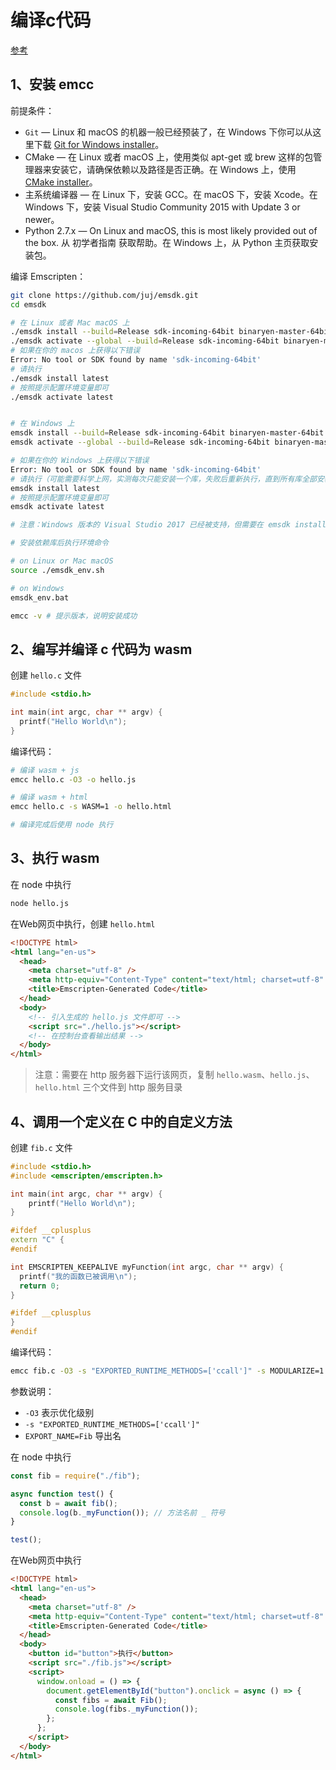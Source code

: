 # 编译c代码

[参考](https://developer.mozilla.org/zh-CN/docs/WebAssembly/C_to_wasm)

## 1、安装 emcc

前提条件：

- `Git` — Linux 和 macOS 的机器一般已经预装了，在 Windows 下你可以从这里下载 [Git for Windows installer](https://git-scm.com/download/win)。
- CMake — 在 Linux 或者 macOS 上，使用类似 apt-get 或 brew 这样的包管理器来安装它，请确保依赖以及路径是否正确。在 Windows 上，使用 [CMake installer](https://cmake.org/download/)。
- 主系统编译器 — 在 Linux 下，安装 GCC。在 macOS 下，安装 Xcode。在 Windows 下，安装 Visual Studio Community 2015 with Update 3 or newer。
- Python 2.7.x — On Linux and macOS, this is most likely provided out of the box. 从 初学者指南 获取帮助。在 Windows 上，从 Python 主页获取安装包。

编译 Emscripten：

```bash
git clone https://github.com/juj/emsdk.git
cd emsdk

# 在 Linux 或者 Mac macOS 上
./emsdk install --build=Release sdk-incoming-64bit binaryen-master-64bit
./emsdk activate --global --build=Release sdk-incoming-64bit binaryen-master-64bit
# 如果在你的 macos 上获得以下错误
Error: No tool or SDK found by name 'sdk-incoming-64bit'
# 请执行
./emsdk install latest
# 按照提示配置环境变量即可
./emsdk activate latest


# 在 Windows 上
emsdk install --build=Release sdk-incoming-64bit binaryen-master-64bit
emsdk activate --global --build=Release sdk-incoming-64bit binaryen-master-64bit

# 如果在你的 Windows 上获得以下错误
Error: No tool or SDK found by name 'sdk-incoming-64bit'
# 请执行（可能需要科学上网，实测每次只能安装一个库，失败后重新执行，直到所有库全部安装完成）
emsdk install latest
# 按照提示配置环境变量即可
emsdk activate latest

# 注意：Windows 版本的 Visual Studio 2017 已经被支持，但需要在 emsdk install 需要追加 --vs2017 参数。

# 安装依赖库后执行环境命令

# on Linux or Mac macOS
source ./emsdk_env.sh

# on Windows
emsdk_env.bat

emcc -v # 提示版本，说明安装成功
```

## 2、编写并编译 c 代码为 wasm

创建 `hello.c` 文件

```cpp
#include <stdio.h>

int main(int argc, char ** argv) {
  printf("Hello World\n");
}
```

编译代码：

```bash
# 编译 wasm + js
emcc hello.c -O3 -o hello.js

# 编译 wasm + html
emcc hello.c -s WASM=1 -o hello.html

# 编译完成后使用 node 执行

```

## 3、执行 wasm

在 node 中执行

```bash
node hello.js
```

在Web网页中执行，创建 `hello.html`

```html
<!DOCTYPE html>
<html lang="en-us">
  <head>
    <meta charset="utf-8" />
    <meta http-equiv="Content-Type" content="text/html; charset=utf-8" />
    <title>Emscripten-Generated Code</title>
  </head>
  <body>
    <!-- 引入生成的 hello.js 文件即可 -->
    <script src="./hello.js"></script>
    <!-- 在控制台查看输出结果 -->
  </body>
</html>
```

> 注意：需要在 http 服务器下运行该网页，复制 `hello.wasm`、`hello.js`、`hello.html` 三个文件到 http 服务目录


## 4、调用一个定义在 C 中的自定义方法

创建 `fib.c` 文件

```cpp
#include <stdio.h>
#include <emscripten/emscripten.h>

int main(int argc, char ** argv) {
    printf("Hello World\n");
}

#ifdef __cplusplus
extern "C" {
#endif

int EMSCRIPTEN_KEEPALIVE myFunction(int argc, char ** argv) {
  printf("我的函数已被调用\n");
  return 0;
}

#ifdef __cplusplus
}
#endif
```

编译代码：


```bash
emcc fib.c -O3 -s "EXPORTED_RUNTIME_METHODS=['ccall']" -s MODULARIZE=1 -s EXPORT_NAME=Fib -o fib.js
```

参数说明：

- `-O3` 表示优化级别
- `-s "EXPORTED_RUNTIME_METHODS=['ccall']"`
- `EXPORT_NAME=Fib` 导出名

在 node 中执行

```js
const fib = require("./fib");

async function test() {
  const b = await fib();
  console.log(b._myFunction()); // 方法名前 _ 符号
}

test();
```

在Web网页中执行

```html
<!DOCTYPE html>
<html lang="en-us">
  <head>
    <meta charset="utf-8" />
    <meta http-equiv="Content-Type" content="text/html; charset=utf-8" />
    <title>Emscripten-Generated Code</title>
  </head>
  <body>
    <button id="button">执行</button>
    <script src="./fib.js"></script>
    <script>
      window.onload = () => {
        document.getElementById("button").onclick = async () => {
          const fibs = await Fib();
          console.log(fibs._myFunction());
        };
      };
    </script>
  </body>
</html>
```